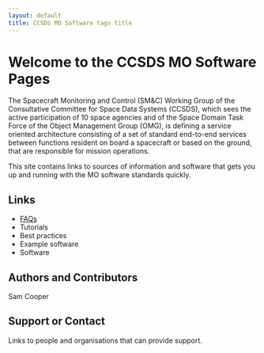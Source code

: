 ```yaml
---
layout: default
title: CCSDS MO Software tags title
---
```


# Welcome to the CCSDS MO Software Pages

The Spacecraft Monitoring and Control (SM&C) Working Group of the Consultative Committee for Space Data Systems (CCSDS), which sees the active participation of 10 space agencies and of the Space Domain Task Force of the Object Management Group (OMG), is defining a service oriented architecture consisting of a set of standard end-to-end services between functions resident on board a spacecraft or based on the ground, that are responsible for mission operations.

This site contains links to sources of information and software that gets you up and running with the MO software standards quickly.

## Links

 * [FAQs](http://samcooper.github.io/COM_SPEC_RIDS/demo2)
 * Tutorials
 * Best practices
 * Example software
 * Software

## Authors and Contributors

Sam Cooper

## Support or Contact

Links to people and organisations that can provide support.

